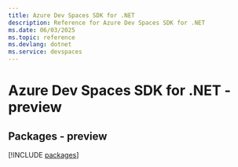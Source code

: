 ```yaml
---
title: Azure Dev Spaces SDK for .NET
description: Reference for Azure Dev Spaces SDK for .NET
ms.date: 06/03/2025
ms.topic: reference
ms.devlang: dotnet
ms.service: devspaces
---
```

# Azure Dev Spaces SDK for .NET - preview
## Packages - preview
[!INCLUDE [packages](dev-spaces-index.md)]